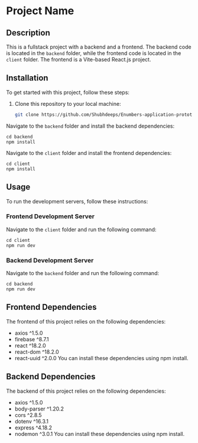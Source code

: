 # Project Name

## Description

This is a fullstack project with a backend and a frontend. The backend code is located in the `backend` folder, while the frontend code is located in the `client` folder. The frontend is a Vite-based React.js project.

## Installation

To get started with this project, follow these steps:

1. Clone this repository to your local machine:
   ```bash
   git clone https://github.com/Shubhdeeps/Enumbers-application-prototype.git
   ```

Navigate to the `backend` folder and install the backend dependencies:

```
cd backend
npm install
```

Navigate to the `client` folder and install the frontend dependencies:

```
cd client
npm install
```

## Usage

To run the development servers, follow these instructions:

### Frontend Development Server

Navigate to the `client` folder and run the following command:

```
cd client
npm run dev
```

### Backend Development Server

Navigate to the `backend` folder and run the following command:

```
cd backend
npm run dev
```

## Frontend Dependencies

The frontend of this project relies on the following dependencies:

- axios ^1.5.0
- firebase ^8.7.1
- react ^18.2.0
- react-dom ^18.2.0
- react-uuid ^2.0.0
  You can install these dependencies using npm install.

## Backend Dependencies

The backend of this project relies on the following dependencies:

- axios ^1.5.0
- body-parser ^1.20.2
- cors ^2.8.5
- dotenv ^16.3.1
- express ^4.18.2
- nodemon ^3.0.1
  You can install these dependencies using npm install.
